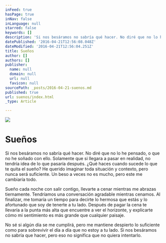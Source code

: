 ```yaml
---
inFeed: true
hasPage: true
inNav: false
inLanguage: null
starred: false
keywords: []
description: 'Si nos besáramos no sabría qué hacer. No diré que no lo he pensado, o que no he soñado con ello. Solamente que si llegara a pasar en realidad, no tendría idea de lo que pasaría después. ¿Qué haces cuando sucede lo que te quita el sueño? He querido imaginar toda situación y contexto, pero nunca será suficiente. Un beso a veces no es mucho, pero este me cambiaría todo.'
datePublished: '2016-04-21T12:56:08.048Z'
dateModified: '2016-04-21T12:56:04.251Z'
title: Sueños
author: []
authors: []
publisher:
  name: null
  domain: null
  url: null
  favicon: null
sourcePath: _posts/2016-04-21-suenos.md
published: true
url: suenos/index.html
_type: Article

---
```

![](https://the-grid-user-content.s3-us-west-2.amazonaws.com/1e86d7d3-2e56-4b09-9101-f14116de552e.jpg)

# Sueños

Si nos besáramos no sabría qué hacer. No diré que no lo he pensado, o que no he soñado con ello. Solamente que si llegara a pasar en realidad, no tendría idea de lo que pasaría después. ¿Qué haces cuando sucede lo que te quita el sueño? He querido imaginar toda situación y contexto, pero nunca será suficiente. Un beso a veces no es mucho, pero este me cambiaría todo.

Sueño cada noche con salir contigo, llevarte a cenar mientras me abrazas tiernamente. Tendríamos una conversación agradable mientras cenamos. Al finalizar, me tomaría un tiempo para decirte lo hermosa que estás y lo afortunado que soy de tenerte a tu lado. Después de pagar la cena te llevaría a la punta más alta que encuentre a ver el horizonte, y explicarte cómo mi sentimiento es más grande que cualquier paisaje.

No sé si algún día se me cumplirá, pero me mantiene despierto lo suficiente como para sobrevivir el día a día que no estoy a tu lado. Si nos besáramos no sabría que hacer, pero eso no significa que no quiera intentarlo.